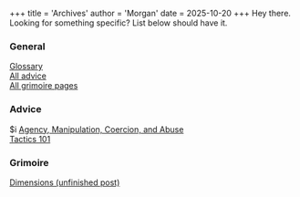 +++
title = 'Archives'
author = 'Morgan'
date = 2025-10-20
+++
Hey there. Looking for something specific? List below should have it.

### General
[Glossary](/glossary)\
[All advice](/advice)\
[All grimoire pages](/grimoire)

### Advice 
$i
[Agency, Manipulation, Coercion, and Abuse](/advice/agency)\
[Tactics 101](/advice/tactics)

### Grimoire
[Dimensions (unfinished post)](/grimoire/dimensions)

